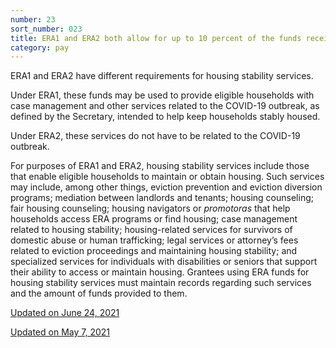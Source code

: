 ```yaml
---
number: 23
sort_number: 023
title: ERA1 and ERA2 both allow for up to 10 percent of the funds received by a grantee to be used for certain housing stability services. What are some examples of these services?
category: pay
---
```


ERA1 and ERA2 have different requirements for housing stability services.

Under ERA1, these funds may be used to provide eligible households with case management and other services related to the COVID-19 outbreak, as defined by the Secretary, intended to help keep households stably housed. 

Under ERA2, these services do not have to be related to the COVID-19 outbreak.

For purposes of ERA1 and ERA2, housing stability services include those that enable eligible households to maintain or obtain housing. Such services may include, among other things, eviction prevention and eviction diversion programs; mediation between landlords and tenants; housing counseling; fair housing counseling; housing navigators or <em>promotoras</em> that help households access ERA programs or find housing; case management related to housing stability; housing-related services for survivors of domestic abuse or human trafficking; legal services or attorney’s fees related to eviction proceedings and maintaining housing stability; and specialized services for individuals with disabilities or seniors that support their ability to access or maintain housing. Grantees using ERA funds for housing stability services must maintain records regarding such services and the amount of funds provided to them.

<a href="{{ site.baseurl }}/implementation-guidance/changes/" class="era-guidance__datestamp">Updated on June 24, 2021</a>

<a href="{{ site.baseurl }}/implementation-guidance/changes/" class="era-guidance__datestamp">Updated on May 7, 2021</a>